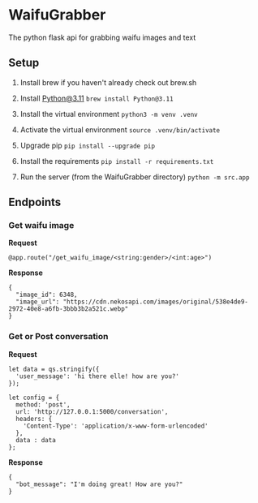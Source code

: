 # WaifuGrabber
The python flask api for grabbing waifu images and text

## Setup
1. Install brew if you haven't already check out brew.sh

2. Install Python@3.11
`brew install Python@3.11`

3. Install the virtual environment
`python3 -m venv .venv`

4. Activate the virtual environment
`source .venv/bin/activate`

5. Upgrade pip
`pip install --upgrade pip`

6. Install the requirements
`pip install -r requirements.txt`

7. Run the server (from the WaifuGrabber directory)
`python -m src.app`

## Endpoints

### Get waifu image

**Request**
```
@app.route("/get_waifu_image/<string:gender>/<int:age>")
```

**Response**
```
{
  "image_id": 6348,
  "image_url": "https://cdn.nekosapi.com/images/original/538e4de9-2972-40e8-a6fb-3bbb3b2a521c.webp"
}
```

### Get or Post conversation
**Request**
```
let data = qs.stringify({
  'user_message': 'hi there elle! how are you?' 
});

let config = {
  method: 'post',
  url: 'http://127.0.0.1:5000/conversation',
  headers: { 
    'Content-Type': 'application/x-www-form-urlencoded'
  },
  data : data
};
```

**Response**
```
{
  "bot_message": "I'm doing great! How are you?"
}
```